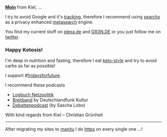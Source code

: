 

<b><a href="https://en.wikipedia.org/wiki/Moin">Moin</a></b> from Kiel,
… 

I try to avoid Google and it's <a href="https://www.wired.co.uk/article/how-to-delete-google-search-history-tracking" title="Take back control of all the personal data Google stores about you with our easy-to-follow security tips">tracking</a>, therefore I recommend using <a href="https://suche.honigdachse.de/" title="https://www.honigdachse.de/dienste#suchmaschine">searchx</a> as a privacy enhanced <a href="https://en.wikipedia.org/wiki/Metasearch_engine" title="What the heck is a Metasearch engine? Goto wikipedia to find out…">metasearch</a> engine.

You find my current stuff on <a href="https://plexa.de" title="my personal scrapbook">plexa.de</a> and <a href="https://GR3N.de" title="my links and issues - new edition">GR3N.DE</a> or you just follow me on <a href="https://twitter.com/gruenheit" title="@gruenheit">twitter</a>.

### Happy Ketosis!

I'm deep in nutrition and fasting, therefore I eat <a href="https://de.wikipedia.org/wiki/Ketose_(Stoffwechsel)" title="ketose @wikipedia">keto-style</a> and try to avoid carbs as far as possible!


I support #<a href="https://fridaysforfuture.de/forderungen/" title="see current results on qwant">fridaysforfuture</a>.

I recommend these podcasts

* [Logbuch Netzpolitik](https://logbuch-netzpolitik.de/)
* [Breitband](https://www.deutschlandfunkkultur.de/breitband.1263.de.html) by Deutschlandfunk Kultur 
* [Debattenpodcast](https://www.spiegel.de/thema/sascha_lobo_podcast/) (by Sascha Lobo)

With kind regards from Kiel – Christian Grünheit

-----
After migrating my sites to <a href="https://manitu.de">manitu</a> I do <a href="https://doesmysiteneedhttps.com/">https</a> on every single one …!

